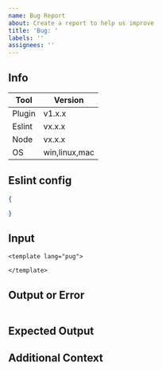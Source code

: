 ```yaml
---
name: Bug Report
about: Create a report to help us improve
title: 'Bug: '
labels: ''
assignees: ''
---
```


## Info

| Tool      | Version                 |
| --------- | ----------------------- |
| Plugin    | v1.x.x                  |
| Eslint    | vx.x.x                  |
| Node      | vx.x.x                  |
| OS        | win,linux,mac           |

## Eslint config

```json
{

}
```

## Input

```vue
<template lang="pug">

</template>
```

## Output or Error

```bash

```

## Expected Output



## Additional Context
